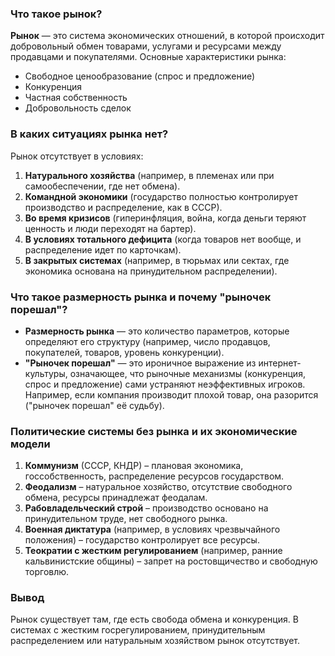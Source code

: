 ### **Что такое рынок?**  
**Рынок** — это система экономических отношений, в которой происходит добровольный обмен товарами, услугами и ресурсами между продавцами и покупателями. Основные характеристики рынка:  
- Свободное ценообразование (спрос и предложение)  
- Конкуренция  
- Частная собственность  
- Добровольность сделок  

### **В каких ситуациях рынка нет?**  
Рынок отсутствует в условиях:  
1. **Натурального хозяйства** (например, в племенах или при самообеспечении, где нет обмена).  
2. **Командной экономики** (государство полностью контролирует производство и распределение, как в СССР).  
3. **Во время кризисов** (гиперинфляция, война, когда деньги теряют ценность и люди переходят на бартер).  
4. **В условиях тотального дефицита** (когда товаров нет вообще, и распределение идет по карточкам).  
5. **В закрытых системах** (например, в тюрьмах или сектах, где экономика основана на принудительном распределении).  

### **Что такое размерность рынка и почему "рыночек порешал"?**  
- **Размерность рынка** — это количество параметров, которые определяют его структуру (например, число продавцов, покупателей, товаров, уровень конкуренции).  
- **"Рыночек порешал"** — это ироничное выражение из интернет-культуры, означающее, что рыночные механизмы (конкуренция, спрос и предложение) сами устраняют неэффективных игроков. Например, если компания производит плохой товар, она разорится ("рыночек порешал" её судьбу).  

### **Политические системы без рынка и их экономические модели**  
1. **Коммунизм** (СССР, КНДР) – плановая экономика, госсобственность, распределение ресурсов государством.  
2. **Феодализм** – натуральное хозяйство, отсутствие свободного обмена, ресурсы принадлежат феодалам.  
3. **Рабовладельческий строй** – производство основано на принудительном труде, нет свободного рынка.  
4. **Военная диктатура** (например, в условиях чрезвычайного положения) – государство контролирует все ресурсы.  
5. **Теократии с жестким регулированием** (например, ранние кальвинистские общины) – запрет на ростовщичество и свободную торговлю.  

### **Вывод**  
Рынок существует там, где есть свобода обмена и конкуренция. В системах с жестким госрегулированием, принудительным распределением или натуральным хозяйством рынок отсутствует.